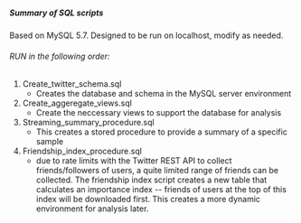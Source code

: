 <h5>Summary of SQL scripts</h5>

<p>Based on MySQL 5.7. Designed to be run on localhost, modify as needed.</p>

<h6>RUN in the following order:</h6>
<ol>
	<li>Create_twitter_schema.sql
		<ul><li>Creates the database and schema in the MySQL server environment</li></ul>
        </li>
	<li>Create_aggeregate_views.sql
		<ul><li>Create the neccessary views to support the database for analysis</li></ul>
	</li>
	<li>Streaming_summary_procedure.sql
		<ul><li>This creates a stored procedure to provide a summary of a specific sample</li></ul>
	</li>
	<li>Friendship_index_procedure.sql
		<ul><li>due to rate limits with the Twitter REST API to collect friends/followers of users, a quite limited range of friends can be collected. The friendship index script creates a new table that calculates an importance index -- friends of users at the top of this index will be downloaded first. This creates a more dynamic environment for analysis later.</li></ul>
	</li>
</ol>
